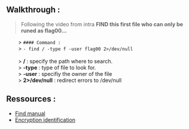 ## Walkthrough :
> Following the video from intra **FIND this first file who can only be runed as flag00...**

&emsp;&emsp; > ```#### Command :```  
&emsp;&emsp; > ```- find / -type f -user flag00 2>/dev/null```  
&emsp;&emsp;  
&emsp;&emsp; >  **/** : specify the path where to search.  
&emsp;&emsp; >  **-type** : type of file to look for.  
&emsp;&emsp; >  **-user** : specifiy the owner of the file  
&emsp;&emsp; >  **2>/dev/null** : redirect errors to /dev/null  




## Ressources :
- [Find manual](https://man7.org/linux/man-pages/man1/find.1.html)
- [Encryption identification](https://www.dcode.fr/identification-chiffrement)
